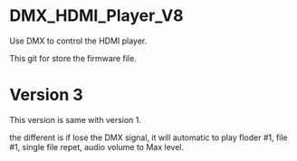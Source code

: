 # DMX_HDMI_Player_V8
Use DMX to control the HDMI player.

This git for store the firmware file.

# Version 3

This version is same with version 1.

the different is if lose the DMX signal, it will automatic to play floder #1, file #1, single file repet, audio volume to Max level.
